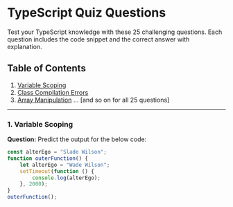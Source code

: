 # TypeScript Quiz Questions

Test your TypeScript knowledge with these 25 challenging questions. Each question includes the code snippet and the correct answer with explanation.

## Table of Contents
1. [Variable Scoping](#1-variable-scoping)
2. [Class Compilation Errors](#2-class-compilation-errors)
3. [Array Manipulation](#3-array-manipulation)
... [and so on for all 25 questions]

---

### 1. Variable Scoping
**Question:** Predict the output for the below code:

```typescript
const alterEgo = "Slade Wilson";
function outerFunction() {
    let alterEgo = "Wade Wilson";
    setTimeout(function () {
        console.log(alterEgo); 
    }, 2000);
}
outerFunction();